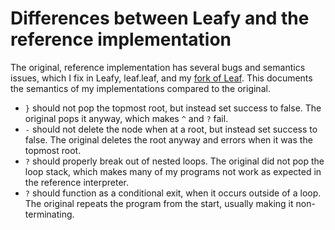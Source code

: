 # Differences between Leafy and the reference implementation

The original, reference implementation has several bugs and semantics issues,
which I fix in Leafy, leaf.leaf, and my [fork of Leaf](https://github.com/thaliaarchi/leaf).
This documents the semantics of my implementations compared to the original.

- `}` should not pop the topmost root, but instead set success to false. The
  original pops it anyway, which makes `^` and `?` fail.
- `-` should not delete the node when at a root, but instead set success to
  false. The original deletes the root anyway and errors when it was the topmost
  root.
- `?` should properly break out of nested loops. The original did not pop the
  loop stack, which makes many of my programs not work as expected in the
  reference interpreter.
- `?` should function as a conditional exit, when it occurs outside of a loop.
  The original repeats the program from the start, usually making it
  non-terminating.
